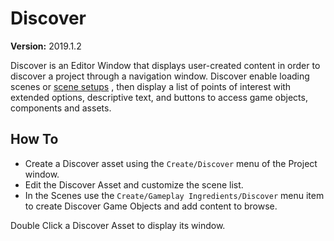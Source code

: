 # Discover

**Version:** 2019.1.2

Discover is an Editor Window that displays user-created content in order to discover a project through a navigation window. Discover enable loading scenes or [scene setups](scene-setups.md) , then display a list of points of interest with extended options, descriptive text, and buttons to access game objects, components and assets.

## How To

* Create a Discover asset using the `Create/Discover` menu of the Project window.
* Edit the Discover Asset and customize the scene list.
* In the Scenes use the `Create/Gameplay Ingredients/Discover` menu item to create Discover Game Objects and add content to browse.

Double Click a Discover Asset to display its window. 